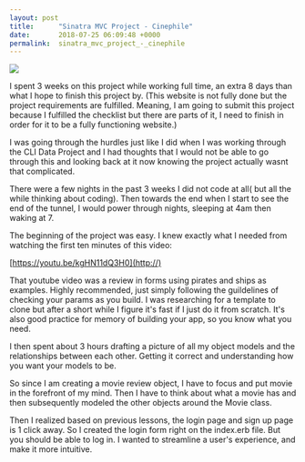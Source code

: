 ```yaml
---
layout: post
title:      "Sinatra MVC Project - Cinephile"
date:       2018-07-25 06:09:48 +0000
permalink:  sinatra_mvc_project_-_cinephile
---
```


![](https://i.imgur.com/rLIOHO6.png?1)

I spent 3 weeks on this project while working full time, an extra 8 days than what I hope to finish this project by.  (This website is not fully done but the project requirements are fulfilled. Meaning, I am going to submit this project because I fulfilled the checklist but there are parts of it, I need to finish in order for it to be a fully functioning website.)

I was going through the hurdles just like I did when I was working through the CLI Data Project and I had thoughts that I would not be able to go through this and looking back at it now knowing the project actually wasnt that complicated.

There were a few nights in the past 3 weeks I did not code at all( but all the while thinking about coding). Then towards the end when I start to see the end of the tunnel, I would power through nights, sleeping at 4am then waking at 7.

The beginning of the project was easy.  I knew exactly what I needed from watching the first ten minutes of this video:

[https://youtu.be/kgHN11dQ3H0](http://)

That youtube video was a review in forms using pirates and ships as examples.  Highly recommended, just simply following the guildelines of checking your params as you build. I was researching for a template to clone but after a short while I figure it's fast if I just do it from scratch.  It's also good practice for memory of building your app, so you know what you need.

I then spent about 3 hours drafting a picture of all my object models and the relationships between each other.  Getting it correct and understanding how you want your models to be.

So since I am creating a movie review object, I have to focus and put movie in the forefront of my mind.  Then I have to think about what a movie has and then subsequently modeled the other objects around the Movie class.

Then I realized based on previous lessons, the login page and sign up page is 1 click away. So I created the login form right on the index.erb file. But you should be able to log in. I wanted to streamline a user's experience, and make it more intuitive.
